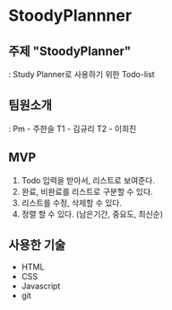 # StoodyPlannner

## 주제 "StoodyPlanner"

: Study Planner로 사용하기 위한 Todo-list

## 팀원소개

: Pm - 주한슬
  T1 - 김규리
  T2 - 이희진

## MVP
  
  1. Todo 입력을 받아서, 리스트로 보여준다.
  2. 완료, 비완료를 리스트로 구분할 수 있다. 
  3. 리스트를 수정, 삭제할 수 있다. 
  4. 정렬 할 수 있다. (남은기간, 중요도, 최신순)

## 사용한 기술
  
  - HTML
  - CSS
  - Javascript
  - git